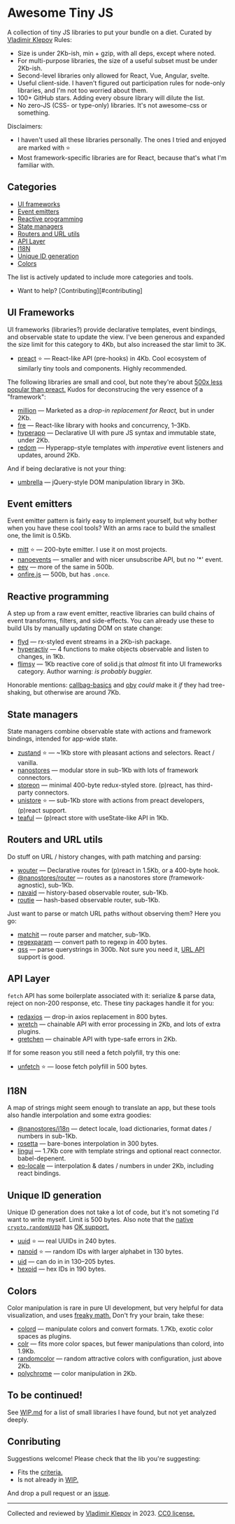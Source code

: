 # Awesome Tiny JS

A collection of tiny JS libraries to put your bundle on a diet. Curated by [Vladimir Klepov](https://blog.thoughtspile.tech) Rules:

- Size is under 2Kb-ish, min + gzip, with all deps, except where noted.
- For multi-purpose libraries, the size of a useful subset must be under 2Kb-ish.
- Second-level libraries only allowed for React, Vue, Angular, svelte. 
- Useful client-side. I haven't figured out participation rules for node-only libraries, and I'm not too worried about them.
- 100+ GitHub stars. Adding every obsure library will dilute the list.
- No zero-JS (CSS- or type-only) libraries. It's not awesome-css or something.

Disclaimers:

- I haven't used all these libraries personally. The ones I tried and enjoyed are marked with :star:
- Most framework-specific libraries are for React, because that's what I'm familiar with.

## Categories

- [UI frameworks](#ui-frameworks)
- [Event emitters](#event-emitters)
- [Reactive programming](#reactive-programming)
- [State managers](#state-managers)
- [Routers and URL utils](#routers-and-url-utils)
- [API Layer](#api-layer)
- [I18N](#i18n)
- [Unique ID generation](#unique-id-generation)
- [Colors](#colors)

The list is actively updated to include more categories and tools. 

- Want to help? [Contributing][#contributing]

## UI Frameworks

UI frameworks (libraries?) provide declarative templates, event bindings, and observable state to update the view. I've been generous and expanded the size limit for this category to 4Kb, but also increased the star limit to 3K. 

- [preact](https://github.com/preactjs/preact) :star: — React-like API (pre-hooks) in 4Kb. Cool ecosystem of similarly tiny tools and components. Highly recommended.

The following libraries are small and cool, but note they're about [500x less popular than preact.](https://npmtrends.com/fre-vs-hyperapp-vs-million-vs-preact-vs-redom-vs-riot) Kudos for deconstrucing the very essence of a "framework":

- [million](https://github.com/aidenybai/million) — Marketed as a _drop-in replacement for React,_ but in under 2Kb.
- [fre](https://github.com/frejs/fre) — React-like library with hooks and concurrency, 1–3Kb.
- [hyperapp](https://github.com/jorgebucaran/hyperapp) — Declarative UI with pure JS syntax and immutable state, under 2Kb.
- [redom](https://github.com/redom/redom) — Hyperapp-style templates with _imperative_ event listeners and updates, around 2Kb.

And if being declarative is not your thing:

- [umbrella](https://github.com/franciscop/umbrella) — jQuery-style DOM manipulation library in 3Kb.

## Event emitters

Event emitter pattern is fairly easy to implement yourself, but why bother when you have these cool tools? With an arms race to build the smallest one, the limit is 0.5Kb.

- [mitt](https://github.com/developit/mitt) :star: — 200-byte emitter. I use it on most projects.
- [nanoevents](https://github.com/ai/nanoevents) — smaller and with nicer unsubscribe API, but no '*' event.
- [eev](https://github.com/chrisdavies/eev) — more of the same in 500b.
- [onfire.js](https://github.com/hustcc/onfire.js) — 500b, but has `.once`.

## Reactive programming

A step up from a raw event emitter, reactive libraries can build chains of event transforms, filters, and side-effects. You can already use these to build UIs by manually updating DOM on state change:

- [flyd](https://github.com/paldepind/flyd) — rx-styled event streams in a 2Kb-ish package.
- [hyperactiv](https://github.com/elbywan/hyperactiv) — 4 functions to make objects observable and listen to changes, in 1Kb.
- [flimsy](https://github.com/fabiospampinato/flimsy) — 1Kb reactive core of solid.js that _almost_ fit into UI frameworks category. Author warning: _is probably buggier._

Honorable mentions: [callbag-basics](https://github.com/staltz/callbag-basics) and [oby](https://github.com/vobyjs/oby) _could_ make it _if_ they had tree-shaking, but otherwise are around 7Kb.

## State managers

State managers combine observable state with actions and framework bindings, intended for app-wide state.

- [zustand](https://github.com/pmndrs/zustand) :star: — ~1Kb store with pleasant actions and selectors. React / vanilla.
- [nanostores](https://github.com/nanostores/nanostores) — modular store in sub-1Kb with lots of framework connectors.
- [storeon](https://github.com/storeon/storeon) — minimal 400-byte redux-styled store. (p)react, has third-party connectors.
- [unistore](https://github.com/developit/unistore) :star: — sub-1Kb store with actions from preact developers, (p)react support.
- [teaful](https://github.com/teafuljs/teaful) — (p)react store with useState-like API in 1Kb.

## Routers and URL utils

Do stuff on URL / history changes, with path matching and parsing:

- [wouter](https://github.com/molefrog/wouter) — Declarative routes for (p)react in 1.5Kb, or a 400-byte hook.
- [@nanostores/router](https://github.com/nanostores/router) — routes as a nanostores store (framework-agnostic), sub-1Kb.
- [navaid](https://github.com/lukeed/navaid) — history-based observable router, sub-1Kb.
- [routie](https://github.com/jgallen23/routie) — hash-based observable router, sub-1Kb.

Just want to parse or match URL paths without observing them? Here you go:

- [matchit](https://github.com/lukeed/matchit) — route parser and matcher, sub-1Kb.
- [regexparam](https://github.com/lukeed/regexparam) — convert path to regexp in 400 bytes.
- [qss](https://github.com/lukeed/qss) — parse querystrings in 300b. Not sure you need it, [URL API](https://developer.mozilla.org/en-US/docs/Web/API/URL) support is good.

## API Layer

`fetch` API has some boilerplate associated with it: serialize & parse data, reject on non-200 response, etc. These tiny packages handle it for you:

- [redaxios](https://github.com/developit/redaxios) — drop-in axios replacement in 800 bytes.
- [wretch](https://github.com/elbywan/wretch) — chainable API with error processing in 2Kb, and lots of extra plugins.
- [gretchen](https://github.com/truework/gretchen) — chainable API with type-safe errors in 2Kb.

If for some reason you still need a fetch polyfill, try this one:

- [unfetch](https://github.com/developit/unfetch) :star: — loose fetch polyfill in 500 bytes.

## I18N

A map of strings might seem enough to translate an app, but these tools also handle interpolation and some extra goodies:

- [@nanostores/i18n](https://github.com/nanostores/i18n) — detect locale, load dictionaries, format dates / numbers in sub-1Kb.
- [rosetta](https://github.com/lukeed/rosetta) — bare-bones interpolation in 300 bytes.
- [lingui](https://github.com/lingui/js-lingui) — 1.7Kb core with template strings and optional react connector. babel-depenent.
- [eo-locale](https://github.com/ibitcy/eo-locale) — interpolation & dates / numbers in under 2Kb, including react bindings.


## Unique ID generation

Unique ID generation does not take a lot of code, but it's not someting I'd want to write myself. Limit is 500 bytes. Also note that the [native `crypto.randomUUID`](https://developer.mozilla.org/en-US/docs/Web/API/Crypto/randomUUID) has [OK support.](https://caniuse.com/mdn-api_crypto_randomuuid)

- [uuid](https://github.com/lukeed/uuid) :star: — real UUIDs in 240 bytes.
- [nanoid](https://github.com/ai/nanoid) :star: — random IDs with larger alphabet in 130 bytes.
- [uid](https://github.com/lukeed/uid) — can do in in 130–205 bytes.
- [hexoid](https://github.com/lukeed/hexoid) — hex IDs in 190 bytes.

## Colors

Color manipulation is rare in pure UI development, but very helpful for data visualization, and uses [freaky math.](https://en.wikipedia.org/wiki/HSL_and_HSV#Color_conversion_formulae) Don't fry your brain, take these:

- [colord](https://github.com/omgovich/colord) — manipulate colors and convert formats. 1.7Kb, exotic color spaces as plugins.
- [colr](https://github.com/stayradiated/colr) — fits more color spaces, but fewer manipulations than colord, into 1.9Kb.
- [randomcolor](https://github.com/davidmerfield/randomColor) — random attractive colors with configuration, just above 2Kb.
- [polychrome](https://github.com/cdonohue/polychrome) — color manipulation in 2Kb.

## To be continued!

See [WIP.md](./WIP.md) for a list of small libraries I have found, but not yet analyzed deeply.

## Conributing

Suggestions welcome! Please check that the lib you're suggesting:

- Fits the [criteria.](#awesome-tiny-js)
- Is not already in [WIP.](./WIP.md) 

And drop a pull request or an [issue](https://github.com/thoughtspile/awesome-tiny-js/issues).

---

Collected and reviewed by [Vladimir Klepov](https://blog.thoughtspile.tech) in 2023. [CC0 license.](./LICENSE)
